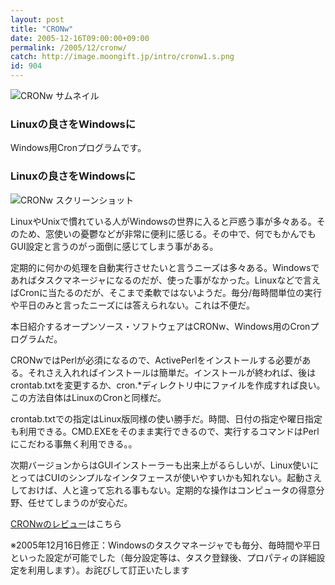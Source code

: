 ```yaml
---
layout: post
title: "CRONw"
date: 2005-12-16T09:00:00+09:00
permalink: /2005/12/cronw/
catch: http://image.moongift.jp/intro/cronw1.s.png
id: 904
---
```

 ![CRONw サムネイル](http://image.moongift.jp/intro/cronw.t.png "CRONw サムネイル")
  

### Linuxの良さをWindowsに
  
Windows用Cronプログラムです。  
<!--more-->  

### Linuxの良さをWindowsに
  

![CRONw スクリーンショット](http://image.moongift.jp/intro/cronw1.s.png "CRONw スクリーンショット")

  

LinuxやUnixで慣れている人がWindowsの世界に入ると戸惑う事が多々ある。そのため、窓使いの憂鬱などが非常に便利に感じる。その中で、何でもかんでもGUI設定と言うのがっ面倒に感じてしまう事がある。

  

定期的に何かの処理を自動実行させたいと言うニーズは多々ある。Windowsであればタスクマネージャになるのだが、使った事がなかった。Linuxなどで言えばCronに当たるのだが、そこまで柔軟ではないようだ。毎分/毎時間単位の実行や平日のみと言ったニーズには答えられない。これは不便だ。

  

本日紹介するオープンソース・ソフトウェアはCRONw、Windows用のCronプログラムだ。

  

CRONwではPerlが必須になるので、ActivePerlをインストールする必要がある。それさえ入れればインストールは簡単だ。インストールが終われば、後はcrontab.txtを変更するか、cron.\*ディレクトリ中にファイルを作成すれば良い。この方法自体はLinuxのCronと同様だ。

  

crontab.txtでの指定はLinux版同様の使い勝手だ。時間、日付の指定や曜日指定も利用できる。CMD.EXEをそのまま実行できるので、実行するコマンドはPerlにこだわる事無く利用できる。。

  

次期バージョンからはGUIインストーラーも出来上がるらしいが、Linux使いにとってはCUIのシンプルなインタフェースが使いやすいかも知れない。起動さえしておけば、人と違って忘れる事もない。定期的な操作はコンピュータの得意分野、任せてしまうのが安心だ。

  

[CRONwのレビュー](http://oss.moongift.jp/review/i-906.html)はこちら

※2005年12月16日修正：Windowsのタスクマネージャでも毎分、毎時間や平日といった設定が可能でした（毎分設定等は、タスク登録後、プロパティの詳細設定を利用します）。お詫びして訂正いたします

